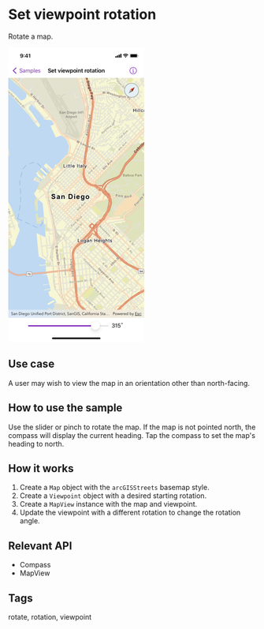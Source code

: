 # Set viewpoint rotation

Rotate a map.

![Screenshot of set viewpoint rotation sample](set-viewpoint-rotation.png)

## Use case

A user may wish to view the map in an orientation other than north-facing.

## How to use the sample

Use the slider or pinch to rotate the map. If the map is not pointed north, the compass will display the current heading. Tap the compass to set the map's heading to north.

## How it works

1. Create a `Map` object with the `arcGISStreets` basemap style.
2. Create a `Viewpoint` object with a desired starting rotation.
3. Create a `MapView` instance with the map and viewpoint.
4. Update the viewpoint with a different rotation to change the rotation angle.

## Relevant API

* Compass
* MapView

## Tags

rotate, rotation, viewpoint

